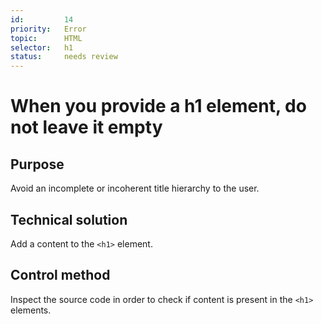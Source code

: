 ```yaml
---
id:         14
priority:   Error
topic:      HTML
selector:   h1
status:     needs review
---
```


# When you provide a h1 element, do not leave it empty

## Purpose

Avoid an incomplete or incoherent title hierarchy to the user.

## Technical solution

Add a content to the `<h1>` element.

## Control method

Inspect the source code in order to check if content is present in the  `<h1>` elements.

